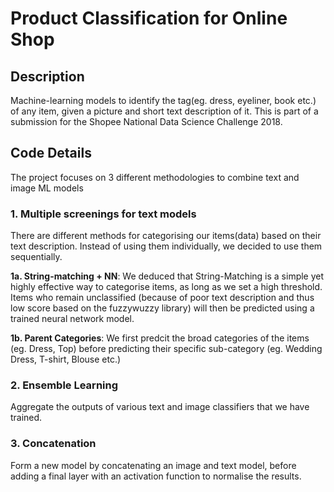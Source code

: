 # Product Classification for Online Shop

## Description
Machine-learning models to identify the tag(eg. dress, eyeliner, book etc.) of any item, given a picture and short text description of it.
This is part of a submission for the Shopee National Data Science Challenge 2018.

## Code Details
The project focuses on 3 different methodologies to combine text and image ML models

### 1. Multiple screenings for text models
There are different methods for categorising our items(data) based on their text description. Instead of using them individually, we decided to use them sequentially.

**1a. String-matching + NN**:
  We deduced that String-Matching is a simple yet highly effective way to categorise items, as long as we set a high threshold. Items who remain unclassified (because of poor text description and thus low score based on the fuzzywuzzy library) will then be predicted using a trained neural network model. 

**1b. Parent Categories**:
  We first predcit the broad categories of the items (eg. Dress, Top) before predicting their specific sub-category (eg. Wedding Dress, T-shirt, Blouse etc.)

### 2. Ensemble Learning
Aggregate the outputs of various text and image classifiers that we have trained.

### 3. Concatenation
Form a new model by concatenating an image and text model, before adding a final layer with an activation function to normalise the results.
